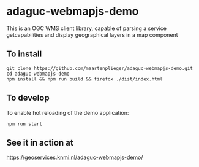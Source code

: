 # adaguc-webmapjs-demo
This is an OGC WMS client library, capable of parsing a service getcapabilities and display geographical layers in a map component

## To install

```
git clone https://github.com/maartenplieger/adaguc-webmapjs-demo.git
cd adaguc-webmapjs-demo
npm install && npm run build && firefox ./dist/index.html
```

## To develop 

To enable hot reloading of the demo application:
```
npm run start
```


## See it in action at 

https://geoservices.knmi.nl/adaguc-webmapjs-demo/
